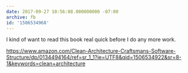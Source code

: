 ```yaml
---
date: 2017-09-27 10:56:08.000000000 -07:00
archive: fb
id: '1506534968'
---
```


I kind of want to read this book real quick before I do any more work. 

https://www.amazon.com/Clean-Architecture-Craftsmans-Software-Structure/dp/0134494164/ref=sr_1_1?ie=UTF8&qid=1506534922&sr=8-1&keywords=clean+architecture
